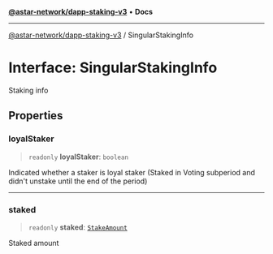 [**@astar-network/dapp-staking-v3**](../README.md) • **Docs**

***

[@astar-network/dapp-staking-v3](../globals.md) / SingularStakingInfo

# Interface: SingularStakingInfo

Staking info

## Properties

### loyalStaker

> `readonly` **loyalStaker**: `boolean`

Indicated whether a staker is loyal staker (Staked in Voting subperiod and didn't unstake until the end of the period)

***

### staked

> `readonly` **staked**: [`StakeAmount`](StakeAmount.md)

Staked amount
